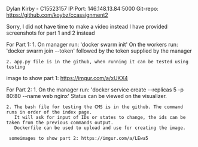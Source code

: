 Dylan Kirby - C15523157
IP:Port: 146.148.13.84:5000
Git-repo: https://github.com/koybz/ccassignment2

Sorry, I did not have time to make a video instead I have provided screenshots for part 1 and 2 instead

For Part 1:
	1. On manager run: 'docker swarm init'
	   On the workers run: 'docker swarm join --token' followed by the token supplied by the manager
	
	2. app.py file is in the github, when running it can be tested using testing
  
  image to show part 1: https://imgur.com/a/xUKX4
	
For Part 2:
	1. On the manager run: 'docker service create --replicas 5 -p 80:80 --name web nginx'
	   Status can be viewed on the visualizer.
	  
	2. The bash file for testing the CMS is in the github. The command runs in order of the index page.
	   It will ask for input of IDs or states to change, the ids can be taken from the previous commands output.
	   Dockerfile can be used to upload and use for creating the image.
     
     someimages to show part 2: https://imgur.com/a/LEwa5
     
     
 
